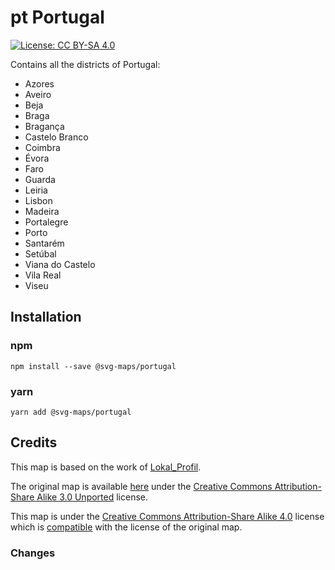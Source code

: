 # pt Portugal

[![License: CC BY-SA 4.0](https://img.shields.io/badge/License-CC%20BY--SA%204.0-blue.svg)](https://creativecommons.org/licenses/by-sa/4.0/)

Contains all the districts  of Portugal:
* Azores
* Aveiro
* Beja
* Braga
* Bragança
* Castelo Branco
* Coimbra
* Évora
* Faro
* Guarda
* Leiria
* Lisbon
* Madeira
* Portalegre
* Porto
* Santarém
* Setúbal
* Viana do Castelo 
* Vila Real
* Viseu


## Installation

### npm

`npm install --save @svg-maps/portugal`

### yarn

`yarn add @svg-maps/portugal`

## Credits

This map is based on the work of [Lokal_Profil](https://commons.wikimedia.org/wiki/User:Lokal_Profil).

The original map is available [here](https://commons.wikimedia.org/wiki/File:Australia_map,_States.svg) under the [Creative Commons Attribution-Share Alike 3.0 Unported](https://creativecommons.org/licenses/by-sa/3.0/deed.en) license.

This map is under the [Creative Commons Attribution-Share Alike 4.0](https://creativecommons.org/licenses/by-sa/4.0/) license which is [compatible](https://creativecommons.org/share-your-work/licensing-considerations/compatible-licenses) with the license of the original map.

### Changes


